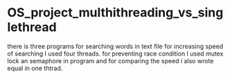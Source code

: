 # OS_project_multhithreading_vs_singlethread

there is three programs for searching words in text file
for increasing speed of searching I used four threads.
for preventing race condition I used mutex lock an semaphore in program and for comparing the speed i also wrote equal in one thtrad.

